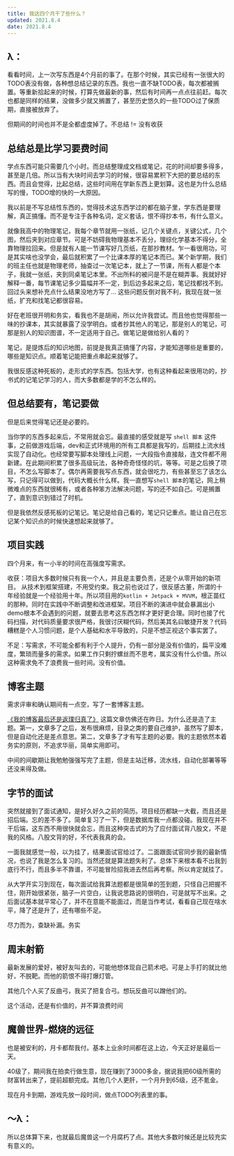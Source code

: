 ```yaml
---
title: 我这四个月干了些什么？
updated: 2021.8.4
date: 2021.8.4
---
```


## λ：

看看时间，上一次写东西是4个月前的事了。在那个时候，其实已经有一张很大的TODO表没有做，各种想总结记录的东西。我也一直不缺TODO表，每次都被搁置。等重新拾起来的时候，打算先做最新的事，然后有时间再一点点往前赶。每次也都是同样的结果，没做多少就又搁置了，甚至历史悠久的一些TODO过了保质期，直接被放弃了。

但期间的时间也并不是全都虚度掉了。不总结 != 没有收获

## 总结总是比学习要费时间

学点东西可能只需要几个小时。而总结整理成文档或笔记，花的时间却要多得多，甚至是几倍。所以当有大块时间去学习的时候，很容易累积下大把的要总结的东西。而且会觉得，比起总结，这些时间用在学新东西上更划算。这也是为什么总结写的慢，TODO增的快的一大原因。

我以前是不写总结性东西的，觉得技术这东西学过的都在脑子里，学东西是要理解，真正搞懂。而不是专注于各种名词，定义套话，恨不得抄本书，有什么意义。

就像我高中的物理笔记，我每个章节就用一张纸，记几个关键点，关键公式，几个图，然后夹到对应章节。可是不妨碍我物理基本不丢分，理综化学基本不得分，全靠物理拉回来。但是就有人能一节课写好几页纸，在那抄教材。乍一看很用功，可是其实啥也没学会，最后就积累了一个比课本厚的笔记本而已。某个新学期，我们的班主任也就是物理老师，抽查过一次笔记本，就上了一节课，所有人都是个本子，我就一张纸，夹到同桌笔记本里。不出所料的被问是不是在糊弄事。我就好好解释一番，每节课笔记多少篇幅并不一定，到后边多起来之后，笔记找都找不到。回过头来想补充点什么结果没地方写了… 这些问题反倒对我不利，我现在就一张纸，扩充和找笔记都很容易。

好在老班很开明和务实，看我也不是胡闹，所以允许我尝试。而且他也觉得那些一味的抄课本，其实就暴露了没学明白。或者抄其他人的笔记，那是别人的笔记，可那是别人的知识图谱，不一定适用于自己。做笔记是做给别人看的？

笔记，是提炼后的知识地图，前提是我真正搞懂了内容，才能知道哪些是重要的，哪些是知识点。顺着笔记能把重点串起来就够了。

我很反感这种死板的，走形式的学东西。包括大学，也有这种看起来很用功的，抄书式的记笔记学习的人，而大多数都是学的不怎么样的。

## 但总结要有，笔记要做

但是后来觉得笔记还是必要的。

当你学的东西多起来后，不常用就会忘。最直接的感受就是写 `shell 脚本` 这件事，之前做游戏后端，dev和正式环境用的所有工具都是我写的，后期挂上流水线实现了自动化。也经常要写脚本处理线上问题，一大段指令直接敲，连文件都不用新建。在此期间积累了很多高级玩法，各种奇奇怪怪的坑，等等。可是之后换了项目，不怎么写脚本了。偶尔再需要我写点东西，就会很吃力，有些甚至忘了该怎么写，只记得可以做到，代码大概长什么样。我一直想写`shell 脚本`的笔记，网上稍微难点的东西就很稀有，或者各种笨方法解决问题，写的还不如自己。可是搁置了，直到意识到错过了时机。

但是我依然反感死板的记笔记。笔记是给自己看的，笔记只记重点。能让自己在忘记某个知识点的时候快速想起来就够了。

## 项目实践

四个月来，有一小半的时间在高强度写需求。

收获：项目大多数时候只有我一个人，并且是主要负责，还是个从零开始的新项目。 从技术到框架搭建，不用受约束。我之前也说过了，很反感古董，所谓的十年经验就是一个经验用十年。所以项目用的`kotlin + Jetpack + MVVM`，根正苗红的那种。同时在实践中不断调整和改进框架。项目不断的演进中就会暴漏出小demo根本不会遇到的问题，就要去思考这东西怎样才更好更合理。同时也接了代码扫描，对代码质量要求很严格，我很讨厌糊代码，然后美其名曰敏捷开发？代码糟糕是个人习惯问题，是个人基础和水平导致的，只是不想正视这个事实罢了。

不足：写需求，不可能全都有利于个人提升，仍有一部分是没有价值的，扁平没难度，繁琐而量多的需求。如果工作只剩拧螺丝而不思考，属实没有什么价值。所以这种需求免不了浪费我一些时间。没有价值。

## 博客主题

需求评审和确认期间有一点空，写了一套博客主题。

[《我的博客最后还是返璞归真了》](我的博客最后还是返璞归真了.md) 这篇文章仿佛还在昨日。为什么还是造了主题。第一，文章多了之后，发布很麻烦，目录之类的要自己维护，虽然写了脚本，但是自动化还是差点意思。第二，文章多了才有写主题的必要。我的主题依然本着务实的原则，不追求华丽，简单实用即可。

中间的间歇期让我勉勉强强写完了主题，但是主站迁移，流水线，自动化部署等等还没来得及做。

## 字节的面试

突然就接到了面试通知，是好久好久之前的简历。项目经历都缺一大截，而且还是招后端。忘的差不多了。简单复习了一下，但是数据库我一点都没碰。我现在并不干后端，这东西不用很快就会忘，而且这种突击式的为了应付面试背八股文，不是我的风格。八股文背的好，不代表我真的会。

一面我就感觉一般，以为挂了，结果面试官给过了。二面跟面试官同步我的最新情况，也说了我是怎么复习的。当然还就是算法题失利了。总体下来根本看不出我到底行不行，而且多半不靠谱，不可能冒险招我进去然后再考察。所以肯定就挂了。

从大学开实习到现在，每次面试给我算法题都是很简单的签到题，只怪自己把握不住，刚开始很紧张，脑子一片空白，让我说思路说的很明白，可是就写不出来。之后面试基本就平常心了，并不在意能不能面过，而是当作考试，看看自己现在啥水平，降了还是升了，还有哪些不足。

尽力而为，查缺补漏。务实

## 周末射箭

最新发展的爱好，被好友叫去的，可能他想体现自己箭术吧。可是上手打的就比他好，不脱靶。而他的箭恨不得打爆灯管。

其他几个人买了反曲弓，我买了把复合弓。想玩反曲可以蹭他们的。

这个活动，还是有价值的，并不算浪费时间

## 魔兽世界-燃烧的远征

也是被安利的，月卡都帮我付。基本上业余时间都在这上边，今天正好是最后一天。

40级了，期间我在拍卖行做生意，现在赚到了3000多金，据说我把60级所需的财富转出来了，提前超额完成。其他几个人更肝，一个月升到65级，还不氪金。

现在月卡到期，游戏先放一段时间，做点TODO列表里的事。

## ～λ：

所以总体算下来，也就最后魔兽这一个月腐朽了点。其他大多数时候还是比较充实有意义的。